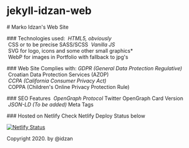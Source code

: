 # jekyll-idzan-web
 
​#​ ​Marko Idzan's Web Site​

​###​ ​Technologies used:​
​*​ HTML5, obviously
​*​ CSS or to be precise SASS/SCSS
​*​ Vanilla JS
​*​ SVG for logo, icons and some other small graphics
​*​ WebP for images in Portfolio with fallback to jpg's

​###​ ​Web Site Complies with:​
​*​ GDPR (General Data Protection Regulative)
​*​ Croatian Data Protection Services (AZOP)
​*​ CCPA (California Consumer Privacy Act)
​*​ COPPA (Children's Online Privacy Protection Rule)

​###​ ​SEO Features​
​*​ OpenGraph Protocol
​*​ Twitter OpenGraph Card Version
​*​ JSON-LD (To be added)
​*​ Meta Tags

​###​ ​Hosted on Netlify​
Check Netlify Deploy Status below

[![​Netlify Status​](https://api.netlify.com/api/v1/badges/c5c327e7-9b81-4025-8dd8-e2e7204db42b/deploy-status)](https://app.netlify.com/sites/idzan/deploys)

Copyright 2020. by @idzan

